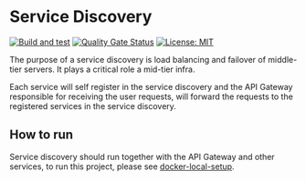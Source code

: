 # Service Discovery
[![Build and test](https://github.com/groot-mg/service-discovery/actions/workflows/service-discovery-ci.yml/badge.svg)](https://github.com/groot-mg/service-discovery/actions/workflows/service-discovery-ci.yml) [![Quality Gate Status](https://sonarcloud.io/api/project_badges/measure?project=groot-mg_service-discovery&metric=alert_status)](https://sonarcloud.io/summary/new_code?id=groot-mg_service-discovery) [![License: MIT](https://img.shields.io/badge/License-MIT-green.svg)](https://github.com/groot-mg/service-discovery/blob/main/LICENSE)

The purpose of a service discovery is load balancing and failover of middle-tier servers. It plays a critical role a mid-tier infra.

Each service will self register in the service discovery and the API Gateway responsible for receiving the user requests, will forward the requests to the registered services in the service discovery.

## How to run

Service discovery should run together with the API Gateway and other services, to run this project, please see [docker-local-setup](https://github.com/groot-mg/docker-local-setup).